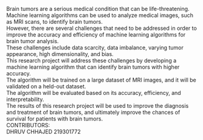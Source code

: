 Brain tumors are a serious medical condition that can be life-threatening. Machine learning algorithms can be used to analyze medical images, such as MRI scans, to identify brain tumors.<br>
However, there are several challenges that need to be addressed in order to improve the accuracy and efficiency of machine learning algorithms for brain tumor analysis.<br>
These challenges include data scarcity, data imbalance, varying tumor appearance, high dimensionality, and bias.<br>
This research project will address these challenges by developing a machine learning algorithm that can identify brain tumors with higher accuracy.<br> 
The algorithm will be trained on a large dataset of MRI images, and it will be validated on a held-out dataset.<br>
The algorithm will be evaluated based on its accuracy, efficiency, and interpretability. <br>
The results of this research project will be used to improve the diagnosis and treatment of brain tumors, and ultimately improve the chances of survival for patients with brain tumors.<br>
CONTRIBUTORS:<br>
DHRUV CHHAJED 219301772
